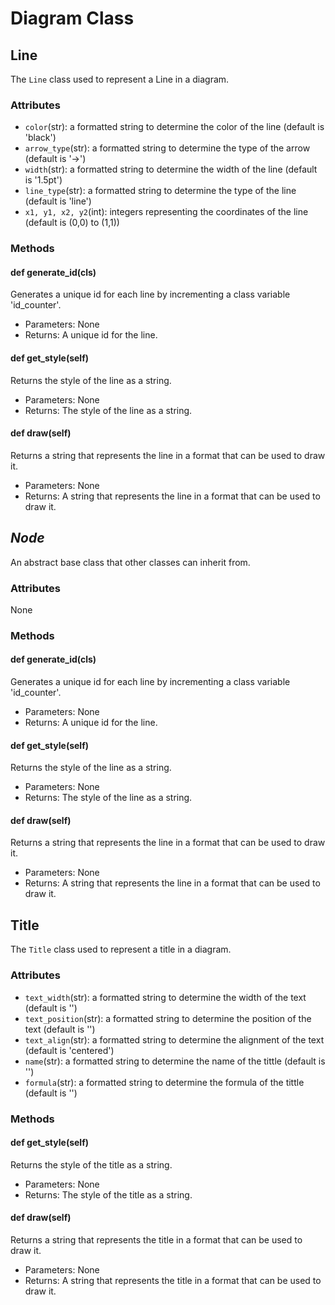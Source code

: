 # Diagram Class

## Line

The `Line` class used to represent a Line in a diagram. 

### Attributes

- `color`(str): a formatted string to determine the color of the line (default is 'black')
- `arrow_type`(str): a formatted string to determine the type of the arrow (default is '->')
- `width`(str): a formatted string to determine the width of the line (default is '1.5pt')
- `line_type`(str): a formatted string to determine the type of the line (default is 'line')
- `x1, y1, x2, y2`(int): integers representing the coordinates of the line (default is (0,0) to (1,1))

### Methods

#### def generate_id(cls)
Generates a unique id for each line by incrementing a class variable 'id_counter'.
- Parameters: None
- Returns: A unique id for the line.

#### def get_style(self)
Returns the style of the line as a string.
- Parameters: None
- Returns: The style of the line as a string.

#### def draw(self)
Returns a string that represents the line in a format that can be used to draw it.
- Parameters: None
- Returns: A string that represents the line in a format that can be used to draw it.

## _Node_
An abstract base class that other classes can inherit from.

### Attributes
None

### Methods

#### def generate_id(cls)
Generates a unique id for each line by incrementing a class variable 'id_counter'.
- Parameters: None
- Returns: A unique id for the line.

#### def get_style(self)
Returns the style of the line as a string.
- Parameters: None
- Returns: The style of the line as a string.

#### def draw(self)
Returns a string that represents the line in a format that can be used to draw it.
- Parameters: None
- Returns: A string that represents the line in a format that can be used to draw it.

## Title
The `Title` class used to represent a title in a diagram.

### Attributes

- `text_width`(str): a formatted string to determine the width of the text (default is '')
- `text_position`(str): a formatted string to determine the position of the text (default is '')
- `text_align`(str): a formatted string to determine the alignment of the text (default is 'centered')
- `name`(str): a formatted string to determine the name of the tittle (default is '')
- `formula`(str): a formatted string to determine the formula of the tittle (default is '')

### Methods

#### def get_style(self)
Returns the style of the title as a string.
- Parameters: None
- Returns: The style of the title as a string.

#### def draw(self)
Returns a string that represents the title in a format that can be used to draw it.
- Parameters: None
- Returns: A string that represents the title in a format that can be used to draw it.
